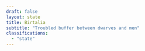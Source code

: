 ```yaml
---
draft: false
layout: state
title: Birtalia
subtitle: "Troubled buffer between dwarves and men"
classifications:
  - "state"
---
```



